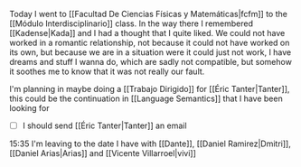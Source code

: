 Today I went to [[Facultad De Ciencias Físicas y Matemáticas|fcfm]] to the [[Módulo Interdisciplinario]] class. In the way there I remembered [[Kadense|Kada]] and I had a thought that I quite liked. We could not have worked in a romantic relationship, not because it could not have worked on its own, but because we are in a situation were it could just not work, I have dreams and stuff I wanna do, which are sadly not compatible, but somehow it soothes me to know that it was not really our fault.

I'm planning in maybe doing a [[Trabajo Dirigido]] for [[Éric Tanter|Tanter]], this could be the continuation in [[Language Semantics]] that I have been looking for

- [ ] I should send [[Éric Tanter|Tanter]] an email

15:35 I'm leaving to the date I have with [[Dante]], [[Daniel Ramirez|Dmitri]], [[Daniel Arias|Arias]] and [[Vicente Villarroel|vivi]]
